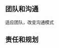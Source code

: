 <attachment contentEditable="false" data-atts="%5B%5D" data-aid=".atts-ec27514d-9c39-4a9d-a10a-54ef4d87d99a"></attachment>
## 团队和沟通
适应团队，改变沟通模式
## 责任和规划
